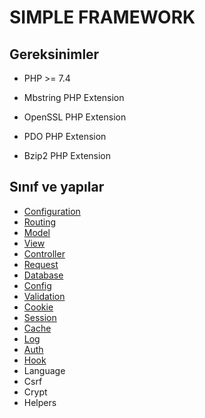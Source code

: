 # SIMPLE FRAMEWORK

## Gereksinimler

- PHP >= 7.4

- Mbstring PHP Extension

- OpenSSL PHP Extension

- PDO PHP Extension

- Bzip2 PHP Extension

  

## Sınıf ve yapılar

- [Configuration](https://github.com/emretulek/doctest/blob/master/configuration.md)
- [Routing](https://github.com/emretulek/doctest/blob/master/routing.md)
- [Model](https://github.com/emretulek/doctest/blob/master/model.md)
- [View](https://github.com/emretulek/doctest/blob/master/view.md)
- [Controller](https://github.com/emretulek/doctest/blob/master/controller.md)
- [Request](https://github.com/emretulek/doctest/blob/master/request.md)
- [Database](https://github.com/emretulek/doctest/blob/master/database.md)
- [Config](https://github.com/emretulek/doctest/blob/master/config.md)
- [Validation](https://github.com/emretulek/doctest/blob/master/validation.md)
- [Cookie](https://github.com/emretulek/doctest/blob/master/cookie.md)
- [Session](https://github.com/emretulek/doctest/blob/master/session.md)
- [Cache](https://github.com/emretulek/doctest/blob/master/cache.md)
- [Log](https://github.com/emretulek/doctest/blob/master/log.md)
- [Auth](https://github.com/emretulek/doctest/blob/master/auth.md)
- [Hook](https://github.com/emretulek/doctest/blob/master/hook.md)
- Language
- Csrf
- Crypt
- Helpers